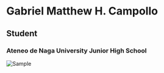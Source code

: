 # Gabriel Matthew H. Campollo
## Student
### Ateneo de Naga University Junior High School
![Sample](https://www.google.com/search?q=bleach+tybw&sca_esv=584208532&tbm=isch&source=lnms&sa=X&ved=2ahUKEwid7IDkwNSCAxUlzTgGHbxYD4sQ_AUoAXoECAMQAw&biw=1920&bih=963&dpr=1#imgrc=4JSyQ2LqfThMBM)
